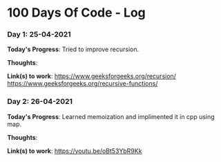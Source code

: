 # 100 Days Of Code - Log

### Day 1: 25-04-2021

**Today's Progress**: Tried to improve recursion.

**Thoughts**:

**Link(s) to work**:
https://www.geeksforgeeks.org/recursion/
https://www.geeksforgeeks.org/recursive-functions/

### Day 2: 26-04-2021

**Today's Progress**: Learned memoization and implimented it in cpp using map.

**Thoughts**:

**Link(s) to work**:
https://youtu.be/oBt53YbR9Kk